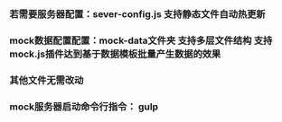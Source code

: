 ### 若需要服务器配置：sever-config.js 支持静态文件自动热更新
### mock数据配置配置：mock-data文件夹 支持多层文件结构 支持mock.js插件达到基于数据模板批量产生数据的效果
### 其他文件无需改动

### mock服务器启动命令行指令： gulp 
